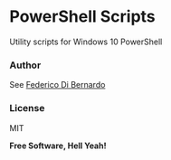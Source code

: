 # PowerShell Scripts

Utility scripts for Windows 10 PowerShell


### Author

See [Federico Di Bernardo](https://www.linkedin.com/in/federico-di-bernardo-373ba7a9)


### License

MIT

**Free Software, Hell Yeah!**

